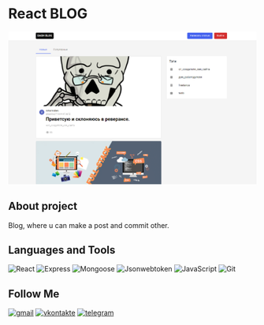# React BLOG

[![Header](https://github.com/DavidShariev/BLOG-REACT-JS/blob/master/FRONT_END/prev.png)](https://github.com/DavidShariev/)

## About project

Blog, where u can make a post and commit other.

## Languages and Tools

![React](https://img.shields.io/badge/-React-000?style=for-the-badge&logo=React)
![Express](https://img.shields.io/badge/-Express-000?style=for-the-badge&logo=Express)
![Mongoose](https://img.shields.io/badge/-Mongoose-000?style=for-the-badge&logo=Mongoose)
![Jsonwebtoken](https://img.shields.io/badge/-Jsonwebtoken-000?style=for-the-badge&logo=Jsonwebtoken)
![JavaScript](https://img.shields.io/badge/-JavaScript-000?style=for-the-badge&logo=Javascript)
![Git](https://img.shields.io/badge/-Git-000?style=for-the-badge&logo=GiT)

## Follow Me

[![gmail](https://img.shields.io/badge/-gmail-000?style=for-the-badge&logo=gmail)](https://mail.google.com/mail/david.shariev.08@gmail.com)
[![vkontakte](https://img.shields.io/badge/-vk.com-000?style=for-the-badge&logo=vk)](https://vk.com/veirash02)
[![telegram](https://img.shields.io/badge/-telegram-000?style=for-the-badge&logo=telegram)](https://t.me/artrubec)
